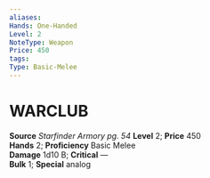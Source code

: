 ```yaml
---
aliases: 
Hands: One-Handed
Level: 2
NoteType: Weapon
Price: 450
tags: 
Type: Basic-Melee
---
```

# WARCLUB
**Source** _Starfinder Armory pg. 54_
**Level** 2; **Price** 450  
**Hands** 2; **Proficiency** Basic Melee  
**Damage** 1d10 B; **Critical** —  
**Bulk** 1; **Special** analog